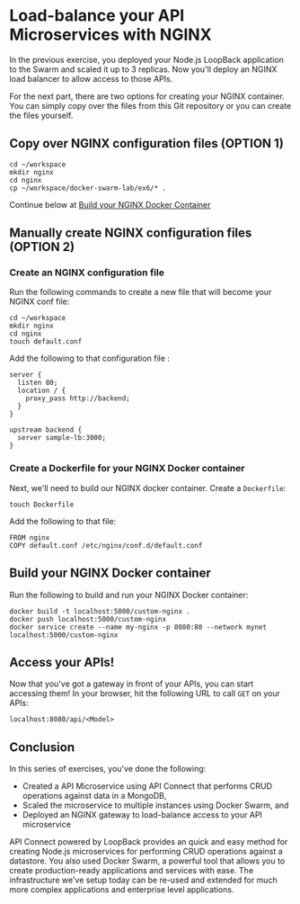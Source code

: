 # Load-balance your API Microservices with NGINX

In the previous exercise, you deployed your Node.js LoopBack application to the Swarm and scaled it up to 3 replicas. Now you'll deploy an NGINX load balancer to allow access to those APIs.

For the next part, there are two options for creating your NGINX container. You can simply copy over the files from this Git repository or you can create the files yourself.

## Copy over NGINX configuration files (OPTION 1)
```
cd ~/workspace
mkdir nginx
cd nginx
cp ~/workspace/docker-swarm-lab/ex6/* .
```

Continue below at [Build your NGINX Docker Container](#build-your-nginx-docker-container)

## Manually create NGINX configuration files (OPTION 2)
### Create an NGINX configuration file

Run the following commands to create a new file that will become your NGINX conf file:
```
cd ~/workspace
mkdir nginx
cd nginx
touch default.conf
```

Add the following to that configuration file :
```
server {
  listen 80;
  location / {
    proxy_pass http://backend;
  }
}

upstream backend {
  server sample-lb:3000;
}
```

### Create a Dockerfile for your NGINX Docker container
Next, we'll need to build our NGINX docker container. Create a `Dockerfile`:

```
touch Dockerfile
```

Add the following to that file:
```
FROM nginx
COPY default.conf /etc/nginx/conf.d/default.conf
```

## Build your NGINX Docker container
Run the following to build and run your NGINX Docker container:
```
docker build -t localhost:5000/custom-nginx .
docker push localhost:5000/custom-nginx
docker service create --name my-nginx -p 8080:80 --network mynet localhost:5000/custom-nginx
```

## Access your APIs!

Now that you've got a gateway in front of your APIs, you can start accessing them! In your browser, hit the following URL to call `GET` on your APIs:

```
localhost:8080/api/<Model>
```

## Conclusion

In this series of exercises, you've done the following:
* Created a API Microservice using API Connect that performs CRUD operations against data in a MongoDB,
* Scaled the microservice to multiple instances using Docker Swarm, and
* Deployed an NGINX gateway to load-balance access to your API microservice

API Connect powered by LoopBack provides an quick and easy method for creating Node.js microservices for performing CRUD operations against a datastore. You also used Docker Swarm, a powerful tool that allows you to create production-ready applications and services with ease. The infrastructure we've setup today can be re-used and extended for much more complex applications and enterprise level applications.

